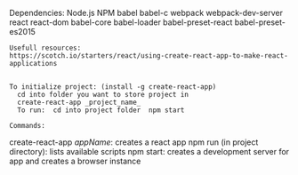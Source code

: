 Dependencies:  Node.js  NPM  babel  babel-c webpack webpack-dev-server  react  react-dom  babel-core  babel-loader babel-preset-react  babel-preset-es2015

    Usefull resources:  
    https://scotch.io/starters/react/using-create-react-app-to-make-react-applications


    To initialize project: (install -g create-react-app)
      cd into folder you want to store project in  
      create-react-app _project_name_  
      To run:  cd into project folder  npm start

    Commands:
  create-react-app _appName_: creates a react app
  npm run (in project directory): lists available scripts
  npm start: creates a development server for app and creates a browser instance

